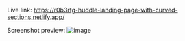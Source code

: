 Live link: https://r0b3rtg-huddle-landing-page-with-curved-sections.netlify.app/

Screenshot preview:
![image](https://user-images.githubusercontent.com/54260004/147661999-efd34163-6e4b-4d72-b3d7-9c5b549799ea.png)
 

